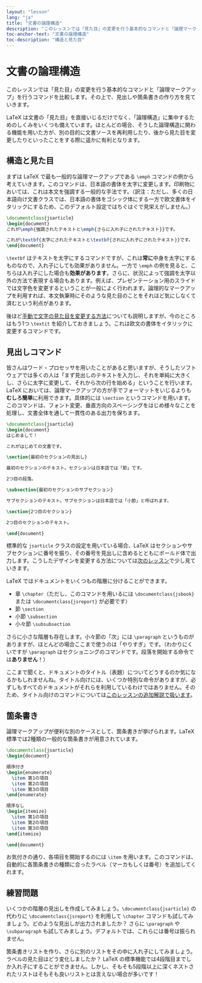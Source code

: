 ```yaml
---
layout: "lesson"
lang: "ja"
title: "文書の論理構造"
description: "このレッスンでは「見た目」の変更を行う基本的なコマンドと「論理マークアップ」を行うコマンドを比較します。その上で、見出しや箇条書きの作り方を見ていきます。"
toc-anchor-text: "文書の論理構造"
toc-description: "構造と見た目"
---
```


# 文書の論理構造

<span class="summary">このレッスンでは「見た目」の変更を行う基本的なコマンドと「論理マークアップ」を行うコマンドを比較します。その上で、見出しや箇条書きの作り方を見ていきます。</span>

LaTeX は文書の「見た目」を直接いじるだけでなく、「論理構造」に集中するためのしくみをいくつも備えています。ほとんどの場合、そうした論理構造に関わる機能を用いた方が、別の目的に文書ソースを再利用したり、後から見た目を変更したりといったことをする際に遥かに有利となります。

## 構造と見た目

まずは LaTeX で最も一般的な論理マークアップである `\emph` コマンドの例から考えていきます。このコマンドは、日本語の書体を太字に変更します。印刷物においては、これは本文を強調する一般的な手法です。（訳注：ただし、多くの日本語向け文書クラスでは、日本語の書体をゴシック体にする一方で欧文書体をイタリックにするため、このデフォルト設定ではちぐはぐで見栄えがしません。）

```latex
\documentclass{jsarticle}
\begin{document}
これが\emph{強調されたテキストと\emph{さらに入れ子にされたテキスト}}です。

これが\textbf{太字にされたテキストと\textbf{されに入れ子にされたテキスト}}です。
\end{document}
```

`\textbf` はテキストを太字にするコマンドですが、これは**常に**中身を太字にするものなので、入れ子にしても効果がありません。一方で `\emph` の例を見ると、こちらは入れ子にした場合も**効果があります**。さらに、状況によって強調を太字以外の方法で表現する場合もあります。例えば、プレゼンテーション用のスライドでは文字色を変更するということが一般によく行われます。論理的なマークアップを利用すれば、本文執筆時にそのような見た目のことをそれほど気にしなくて済むという利点があります。

後ほど[手動で文字の見た目を変更する方法](lesson-11)についても説明しますが、今のところはもう1つ `\textit` を紹介しておきましょう。これは欧文の書体をイタリックに変更するコマンドです。

## 見出しコマンド

皆さんはワード・プロセッサを用いたことがあると思いますが、そうしたソフトウェアでは多くの人は「まず見出しのテキストを入力し、それを単純に大きくし、さらに太字に変更して、それから次の行を始める」ということを行います。LaTeX においては、論理マークアップの方が手でフォーマットをいじるよりも**むしろ簡単**に利用できます。具体的には `\section` というコマンドを用います。このコマンドは、フォント変更、垂直方向のスペーシングをはじめ様々なことを処理し、文書全体を通して一貫性のある出力を保ちます。

```latex
\documentclass{jsarticle}
\begin{document}
はじめまして！

これがはじめての文書です。

\section{最初のセクションの見出し}

最初のセクションのテキスト。セクションは日本語では「節」です。

2つ目の段落。

\subsection{最初のセクションのサブセクション}

サブセクションのテキスト。サブセクションは日本語では「小節」と呼ばれます。

\section{2つ目のセクション}

2つ目のセクションのテキスト。

\end{document}
```

標準的な `jsarticle` クラスの設定を用いている場合、LaTeX はセクションやサブセクションに番号を振り、その番号を見出しに含めるとともにボールド体で出力します。こうしたデザインを変更する方法については[次のレッスン](lesson-05)で少し見ていきます。

LaTeX ではドキュメントをいくつもの階層に分けることができます。

- 章 `\chapter`（ただし、このコマンドを用いるには `\documentclass{jsbook}` または `\documentclass{jsreport}` が必要です）
- 節 `\section`
- 小節 `\subsection`
- 小々節 `\subsubsection`

さらに小さな階層も存在します。小々節の「次」には `\paragraph` というものがありますが、ほとんどの場合ここまで使うのは「やりすぎ」です。（わかりにくいですが `\paragraph` はセクショニングのコマンドです。段落を開始する命令では**ありません**！）

ここまで聞くと、ドキュメントのタイトル（表題）についてどうするのか気になるかもしれませんね。タイトル向けには、いくつか特別な命令がありますが、必ずしもすべてのドキュメントがそれらを利用しているわけではありません。そのため、タイトル向けのコマンドについては[このレッスンの追加解説で扱います](more-04)。

## 箇条書き

論理マークアップが便利な別のケースとして、箇条書きが挙げられます。LaTeX 標準では2種類の一般的な箇条書きが用意されています。

```latex
\documentclass{jsarticle}
\begin{document}

順序付き
\begin{enumerate}
  \item 第1の項目
  \item 第2の項目
  \item 第3の項目
\end{enumerate}

順序なし
\begin{itemize}
  \item 第1の項目
  \item 第2の項目
  \item 第3の項目
\end{itemize}

\end{document}
```

お気付きの通り、各項目を開始するのには `\item` を用います。このコマンドは、自動的に各箇条書きの種類に合ったラベル（マーカもしくは番号）を追加してくれます。

## 練習問題

いくつかの階層の見出しを作成してみましょう。`\documentclass{jsarticle}` の代わりに `\documentclass{jsreport}` を利用して `\chapter` コマンドも試してみましょう。どのような見出しが出力されましたか？ さらに `\paragraph` や `\subparagraph` も試してみましょう。デフォルトでは、これらには番号は振られません。

箇条書きリストを作り、さらに別のリストをその中に入れ子にしてみましょう。ラベルの見た目はどう変化しましたか？ LaTeX の標準機能では4段階目までしか入れ子にすることができません。しかし、そもそも5段階以上に深くネストされたリストはそもそも良いリストとは言えない場合が多いです！
